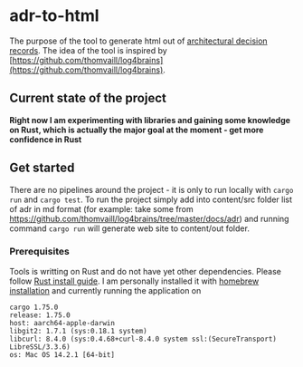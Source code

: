 # adr-to-html

The purpose of the tool to generate html out of [architectural decision records](https://adr.github.io/). The idea of the tool is inspired by [https://github.com/thomvaill/log4brains](https://github.com/thomvaill/log4brains).

## Current state of the project

**Right now I am experimenting with libraries and gaining some knowledge on Rust, which is actually the major goal at the moment - get more confidence in Rust** 

## Get started

There are no pipelines around the project - it is only to run locally with ```cargo run``` and ```cargo test```. To run the project simply add into content/src folder list of adr in md format (for example: take some from https://github.com/thomvaill/log4brains/tree/master/docs/adr) and running command ```cargo run``` will generate web site to content/out folder. 

### Prerequisites

Tools is writting on Rust and do not have yet other dependencies. Please follow [Rust install guide](https://www.rust-lang.org/tools/install). I am personally installed it with [homebrew installation](https://formulae.brew.sh/formula/rust) and currently running the application on 

```
cargo 1.75.0
release: 1.75.0
host: aarch64-apple-darwin
libgit2: 1.7.1 (sys:0.18.1 system)
libcurl: 8.4.0 (sys:0.4.68+curl-8.4.0 system ssl:(SecureTransport) LibreSSL/3.3.6)
os: Mac OS 14.2.1 [64-bit]
```
